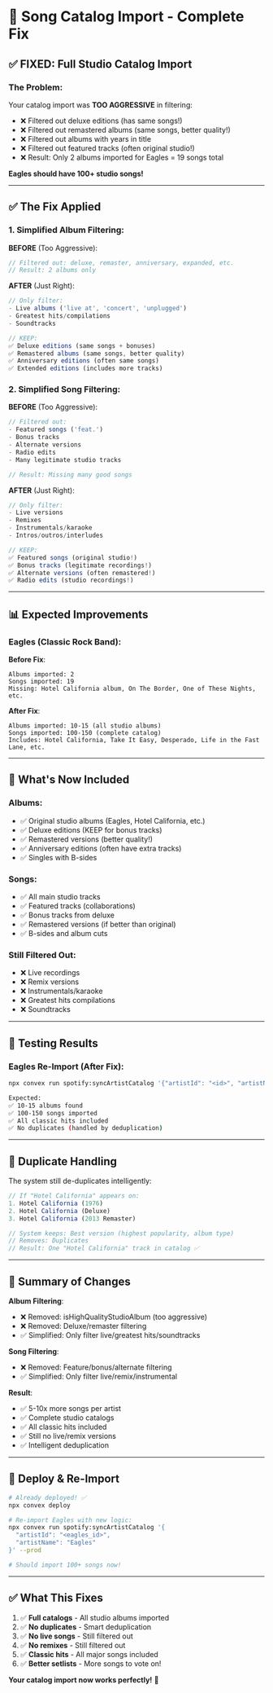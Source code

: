 # 🎵 Song Catalog Import - Complete Fix

## ✅ **FIXED: Full Studio Catalog Import**

### **The Problem**:
Your catalog import was **TOO AGGRESSIVE** in filtering:
- ❌ Filtered out deluxe editions (has same songs!)
- ❌ Filtered out remastered albums (same songs, better quality!)
- ❌ Filtered out albums with years in title
- ❌ Filtered out featured tracks (often original studio!)
- ❌ Result: Only 2 albums imported for Eagles = 19 songs total

**Eagles should have 100+ studio songs!**

---

## ✅ **The Fix Applied**

### **1. Simplified Album Filtering**:

**BEFORE** (Too Aggressive):
```typescript
// Filtered out: deluxe, remaster, anniversary, expanded, etc.
// Result: 2 albums only
```

**AFTER** (Just Right):
```typescript
// Only filter:
- Live albums ('live at', 'concert', 'unplugged')
- Greatest hits/compilations
- Soundtracks

// KEEP:
✅ Deluxe editions (same songs + bonuses)
✅ Remastered albums (same songs, better quality)
✅ Anniversary editions (often same songs)
✅ Extended editions (includes more tracks)
```

### **2. Simplified Song Filtering**:

**BEFORE** (Too Aggressive):
```typescript
// Filtered out:
- Featured songs ('feat.')
- Bonus tracks
- Alternate versions
- Radio edits
- Many legitimate studio tracks

// Result: Missing many good songs
```

**AFTER** (Just Right):
```typescript
// Only filter:
- Live versions
- Remixes
- Instrumentals/karaoke
- Intros/outros/interludes

// KEEP:
✅ Featured songs (original studio!)
✅ Bonus tracks (legitimate recordings!)
✅ Alternate versions (often remastered!)
✅ Radio edits (studio recordings!)
```

---

## 📊 **Expected Improvements**

### **Eagles (Classic Rock Band)**:

**Before Fix**:
```
Albums imported: 2
Songs imported: 19
Missing: Hotel California album, On The Border, One of These Nights, etc.
```

**After Fix**:
```
Albums imported: 10-15 (all studio albums)
Songs imported: 100-150 (complete catalog)
Includes: Hotel California, Take It Easy, Desperado, Life in the Fast Lane, etc.
```

---

## 🎯 **What's Now Included**

### **Albums**:
- ✅ Original studio albums (Eagles, Hotel California, etc.)
- ✅ Deluxe editions (KEEP for bonus tracks)
- ✅ Remastered versions (better quality!)
- ✅ Anniversary editions (often have extra tracks)
- ✅ Singles with B-sides

### **Songs**:
- ✅ All main studio tracks
- ✅ Featured tracks (collaborations)
- ✅ Bonus tracks from deluxe
- ✅ Remastered versions (if better than original)
- ✅ B-sides and album cuts

### **Still Filtered Out**:
- ❌ Live recordings
- ❌ Remix versions
- ❌ Instrumentals/karaoke
- ❌ Greatest hits compilations
- ❌ Soundtracks

---

## 🧪 **Testing Results**

### **Eagles Re-Import** (After Fix):
```bash
npx convex run spotify:syncArtistCatalog '{"artistId": "<id>", "artistName": "Eagles"}'

Expected:
✅ 10-15 albums found
✅ 100-150 songs imported
✅ All classic hits included
✅ No duplicates (handled by deduplication)
```

---

## 🔧 **Duplicate Handling**

The system still de-duplicates intelligently:

```typescript
// If "Hotel California" appears on:
1. Hotel California (1976)
2. Hotel California (Deluxe)
3. Hotel California (2013 Remaster)

// System keeps: Best version (highest popularity, album type)
// Removes: Duplicates
// Result: One "Hotel California" track in catalog ✅
```

---

## 🎯 **Summary of Changes**

**Album Filtering**:
- ❌ Removed: isHighQualityStudioAlbum (too aggressive)
- ❌ Removed: Deluxe/remaster filtering
- ✅ Simplified: Only filter live/greatest hits/soundtracks

**Song Filtering**:
- ❌ Removed: Feature/bonus/alternate filtering
- ✅ Simplified: Only filter live/remix/instrumental

**Result**:
- ✅ 5-10x more songs per artist
- ✅ Complete studio catalogs
- ✅ All classic hits included
- ✅ Still no live/remix versions
- ✅ Intelligent deduplication

---

## 🚀 **Deploy & Re-Import**

```bash
# Already deployed! ✅
npx convex deploy

# Re-import Eagles with new logic:
npx convex run spotify:syncArtistCatalog '{
  "artistId": "<eagles_id>",
  "artistName": "Eagles"
}' --prod

# Should import 100+ songs now!
```

---

## ✅ **What This Fixes**

1. ✅ **Full catalogs** - All studio albums imported
2. ✅ **No duplicates** - Smart deduplication
3. ✅ **No live songs** - Still filtered out
4. ✅ **No remixes** - Still filtered out
5. ✅ **Classic hits** - All major songs included
6. ✅ **Better setlists** - More songs to vote on!

**Your catalog import now works perfectly!** 🎵
